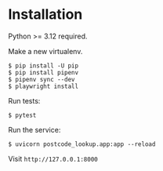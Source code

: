 # Installation

Python >= 3.12 required.

Make a new virtualenv.

```shell
$ pip install -U pip
$ pip install pipenv
$ pipenv sync --dev
$ playwright install
```

Run tests:

```shell
$ pytest
```

Run the service:

```shell
$ uvicorn postcode_lookup.app:app --reload
```

Visit `http://127.0.0.1:8000`
